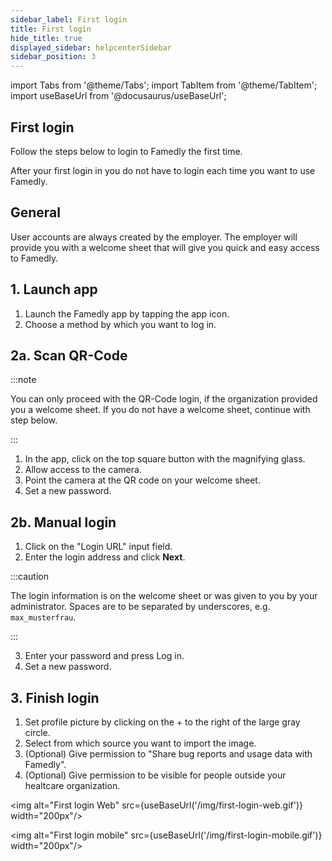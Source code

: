 ```yaml
---
sidebar_label: First login
title: First login
hide_title: true
displayed_sidebar: helpcenterSidebar
sidebar_position: 3
---
```

import Tabs from '@theme/Tabs';
import TabItem from '@theme/TabItem';
import useBaseUrl from '@docusaurus/useBaseUrl';

<div class="hero hero--primary">
  <div class="container">
    <h2 class="hero__title">First login</h2>
    <p class="hero__subtitle">Follow the steps below to login to Famedly the first time.</p>
    <p>After your first login in you do not have to login each time you want to use Famedly.</p>
  </div>
</div>

## General

User accounts are always created by the employer. The employer will provide you with a welcome sheet that will give you quick and easy access to Famedly.

## 1. Launch app

1. Launch the Famedly app by tapping the app icon.
2. Choose a method by which you want to log in.

## 2a. Scan QR-Code

:::note

You can only proceed with the QR-Code login, if the organization provided you a welcome sheet. If you do not have a welcome sheet, continue with step below.

:::

1. In the app, click on the top square button with the magnifying glass.
2. Allow access to the camera.
3. Point the camera at the QR code on your welcome sheet.
4. Set a new password.

## 2b. Manual login

1. Click on the "Login URL" input field.
2. Enter the login address and click **Next**.

:::caution

The login information is on the welcome sheet or was given to you by your administrator. Spaces are to be separated by underscores, e.g. `max_musterfrau`.

:::

3. Enter your password and press Log in.
4. Set a new password.

## 3. Finish login

1. Set profile picture by clicking on the + to the right of the large gray circle.
2. Select from which source you want to import the image.
3. (Optional) Give permission to "Share bug reports and usage data with Famedly".
4. (Optional) Give permission to be visible for people outside your healtcare organization.

<img alt="First login Web" src={useBaseUrl('/img/first-login-web.gif')} width="200px"/>

<img alt="First login mobile" src={useBaseUrl('/img/first-login-mobile.gif')} width="200px"/>
